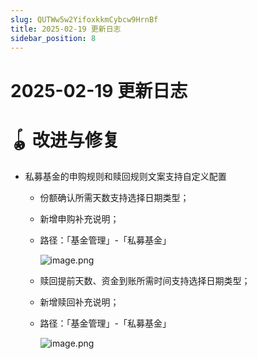 ```yaml
---
slug: QUTWw5w2YifoxkkmCybcw9HrnBf
title: 2025-02-19 更新日志
sidebar_position: 8
---
```



# 2025-02-19 更新日志


# 🪀 改进与修复

- 私募基金的申购规则和赎回规则文案支持自定义配置
    - 份额确认所需天数支持选择日期类型；
    - 新增申购补充说明；
    - 路径：「基金管理」-「私募基金」

        ![image.png](/assets/b4c6c65866d8f5801647e5d4eb422023.png)

    - 赎回提前天数、资金到账所需时间支持选择日期类型；
    - 新增赎回补充说明；
    - 路径：「基金管理」-「私募基金」

        ![image.png](/assets/5352c305fdb9d02fc36412e812a8ede8.png)

